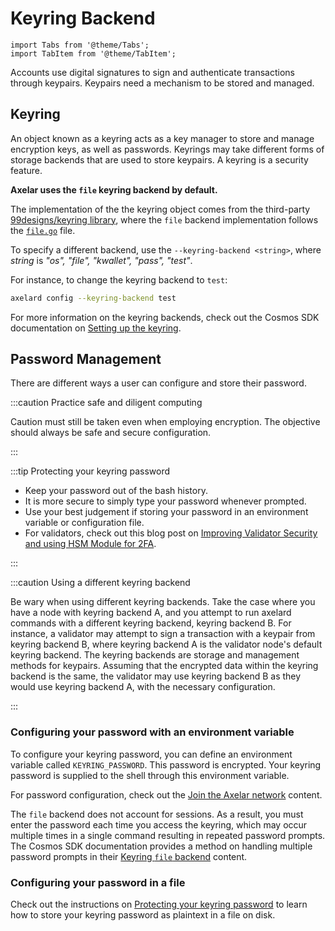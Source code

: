 # Keyring Backend

```mdx-code-block
import Tabs from '@theme/Tabs';
import TabItem from '@theme/TabItem';
```

Accounts use digital signatures to sign and authenticate transactions through keypairs. Keypairs need 
a mechanism to be stored and managed. 

## Keyring

An object known as a keyring acts as a key manager to store and manage encryption keys, as 
well as passwords. Keyrings may take different forms of storage backends that are used to 
store keypairs. A keyring is a security feature.

**Axelar uses the `file` keyring backend by default.** 

The implementation of the the keyring object comes from the third-party 
[99designs/keyring library](https://github.com/99designs/keyring), 
where the `file` backend implementation follows the 
[`file.go`](https://github.com/99designs/keyring/blob/master/file.go) file.

To specify a different backend, use the `--keyring-backend <string>`, where *string* 
is *"os", "file", "kwallet", "pass", "test"*.

For instance, to change the keyring backend to `test`: 

```bash
axelard config --keyring-backend test
```

For more information on the keyring backends, check out the Cosmos SDK documentation on 
[Setting up the keyring](https://docs.cosmos.network/v0.42/run-node/keyring.html). 

## Password Management

There are different ways a user can configure and store their password.

:::caution Practice safe and diligent computing

Caution must still be taken even when employing encryption.
The objective should always be safe and secure configuration.

:::

:::tip Protecting your keyring password

* Keep your password out of the bash history.
* It is more secure to simply type your password whenever prompted.
* Use your best judgement if storing your password in an environment variable or configuration 
  file.
* For validators, check out this blog post on 
[Improving Validator Security and using HSM Module for 2FA](https://medium.com/chainode-tech/improving-validator-security-and-using-hsm-module-for-2fa-aa8b451bd84f).

:::

:::caution Using a different keyring backend

Be wary when using different keyring backends. Take the case where you have a node with keyring 
backend A, and you attempt to run axelard commands with a different keyring backend, keyring backend B. 
For instance, a validator may attempt to sign a transaction with a keypair from keyring backend B, where 
keyring backend A is the validator node's default keyring backend. The keyring backends are storage and 
management methods for keypairs. Assuming that the encrypted data within the keyring backend is the same, 
the validator may use keyring backend B as they would use keyring backend A, with the necessary configuration.

:::

### Configuring your password with an environment variable

To configure your keyring password, you can define an environment variable called 
`KEYRING_PASSWORD`. This password is encrypted. Your keyring password is supplied to the shell 
through this environment variable.

For password configuration, check out the [Join the Axelar network](join.md#join-the-axelar-network) 
content.

The `file` backend does not account for sessions. As a result, you must enter the password each 
time you access the keyring, which may occur multiple times in a single command resulting in repeated 
password prompts. The Cosmos SDK documentation provides a method on handling multiple password prompts in 
their [Keyring `file` backend](https://docs.cosmos.network/master/run-node/keyring.html#the-file-backend) 
content.

### Configuring your password in a file

Check out the instructions on 
[Protecting your keyring password](../validator/setup/manual.md#set-environment-variables) 
to learn how to store your keyring password as plaintext in a file on disk.
